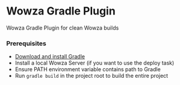 # Wowza Gradle Plugin #

Wowza Gradle Plugin for clean Wowza builds

### Prerequisites ###

* [Download and install Gradle](https://gradle.org/)
* Install a local Wowza Server (if you want to use the deploy task)
* Ensure PATH environment variable contains path to Gradle
* Run `gradle build` in the project root to build the entire project
